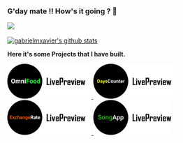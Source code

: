 ### G'day mate !! How's it going ? 👋

![](https://visitor-badge.laobi.icu/badge?page_id=gabrielmxavier.gabrielmxavier)

[![gabrielmxavier's github stats](https://github-readme-stats.vercel.app/api?username=gabrielmxavier&show_icons=true&theme=highcontrast)](https://github.com/gabrielmxavier/github-readme-stats)

**Here it's some Projects that I have built.**

<a href="https://gabrielmxavier.github.io/OmniFood/">
  <img height="80" src="https://github.com/gabrielmxavier/gabrielmxavier/blob/main/src/omnifood.png"> 
<a/>
<a href="https://gabrielmxavier.github.io/DaysCounter/">
  <img height="80" src="https://github.com/gabrielmxavier/gabrielmxavier/blob/main/src/days.png"> 
<a/>
<a href="https://gabrielmxavier.github.io/Exchange-rate/">
  <img height="80" src="https://github.com/gabrielmxavier/gabrielmxavier/blob/main/src/exchangeLive.png"> 
<a/>
<a href="https://gabrielmxavier.github.io/Searching-Song-Lyrics/">
  <img height="80" src="https://github.com/gabrielmxavier/gabrielmxavier/blob/main/src/songapp.png"> 
<a/>



<br/>
<!--
**About me :hand:**

💬 I am a Navigational Officer who likes to build things in Javascript. That’s one of the reasons I have started System Analysis and Development degree at University.

🔭 I’m currently working on Mapty App Project

<br/>

**Languages and Tools:**

<img height="40" src="https://github.com/gabrielmxavier/gabrielmxavier/blob/main/src/javascript.png"><img height="40" src="https://github.com/gabrielmxavier/gabrielmxavier/blob/main/src/react.png"> 
<img height="40" src="https://github.com/gabrielmxavier/gabrielmxavier/blob/main/src/vue.png"> 
<img height="40" src="https://github.com/gabrielmxavier/gabrielmxavier/blob/main/src/bootstrap.png"> 
<img height="40" src="https://github.com/gabrielmxavier/gabrielmxavier/blob/main/src/css.png"> 
<img height="40" src="https://github.com/gabrielmxavier/gabrielmxavier/blob/main/src/materialize.png"> 
<img height="40" src="https://github.com/gabrielmxavier/gabrielmxavier/blob/main/src/sass.png"> 
<img height="40" src="https://github.com/gabrielmxavier/gabrielmxavier/blob/main/src/vscode.png"> 
<img height="40" src="https://github.com/gabrielmxavier/gabrielmxavier/blob/main/src/git.png"> 

<br/>

**First blog post on Medium that I have written in Portuguese.**

[![Gabriel Xavier Medium](https://github-readme-medium.vercel.app/?username=gabrielxavierbonano)](https://medium.com/@gabrielxavierbonano)
-->
<!--
**gabrielmxavier/gabrielmxavier** is a ✨ _special_ ✨ repository because its `README.md` (this file) appears on your GitHub profile.

Here are some ideas to get you started:

- 🔭 I’m currently working on ...
- 🌱 I’m currently learning ...
- 👯 I’m looking to collaborate on ...
- 🤔 I’m looking for help with ...
- 💬 Ask me about ...
- 📫 How to reach me: ...
- 😄 Pronouns: ...
- ⚡ Fun fact: ...
-->
